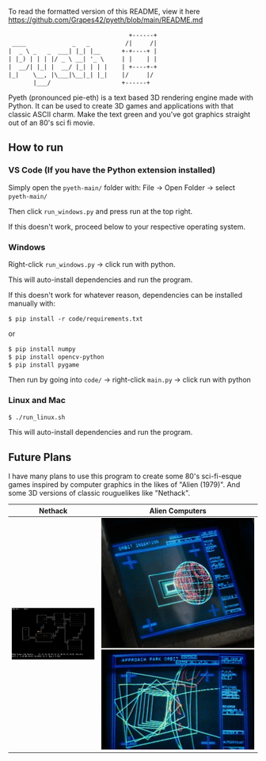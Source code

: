 To read the formatted version of this README, view it here https://github.com/Grapes42/pyeth/blob/main/README.md

```
                                  +------+
 ____             _   _          /|     /|
|  _ \ _   _  ___| |_| |__      +-+----+ |
| |_) | | | |/ _ \ __| '_ \     | |    | |
|  __/| |_| |  __/ |_| | | |    | +----+-+
|_|    \__, |\___|\__|_| |_|    |/     |/ 
       |___/                    +------+  
```
Pyeth (pronounced pie-eth) is a text based 3D rendering engine made with Python. It can be used to create 3D games and applications with that classic ASCII charm. Make the text green and you've got graphics straight out of an 80's sci fi movie.

## How to run

### VS Code (If you have the Python extension installed)
Simply open the ```pyeth-main/``` folder with: File $\rightarrow$ Open Folder $\rightarrow$ select ```pyeth-main/```

Then click ```run_windows.py``` and press run at the top right.

If this doesn't work, proceed below to your respective operating system.

### Windows
Right-click ```run_windows.py``` $\rightarrow$ click run with python.

This will auto-install dependencies and run the program.

If this doesn't work for whatever reason, dependencies can be installed manually with:
```
$ pip install -r code/requirements.txt
```
or
```
$ pip install numpy
$ pip install opencv-python
$ pip install pygame
```
Then run by going into ```code/``` $\rightarrow$  right-click ```main.py``` $\rightarrow$ click run with python

### Linux and Mac
```
$ ./run_linux.sh
```
This will auto-install dependencies and run the program.

## Future Plans
I have many plans to use this program to create some 80's sci-fi-esque
games inspired by computer graphics in the likes of "Alien (1979)". 
And some 3D versions of classic rouguelikes like "Nethack".

|Nethack|Alien Computers|
|-|-|
|<img src="images/nethack.png" alt="drawing" width="400"/>|<img src="images/alien_terminal.jpg" alt="drawing" width="400"/><img src="images/alien_terminal_1.jpg" alt="drawing" width="400"/>|

